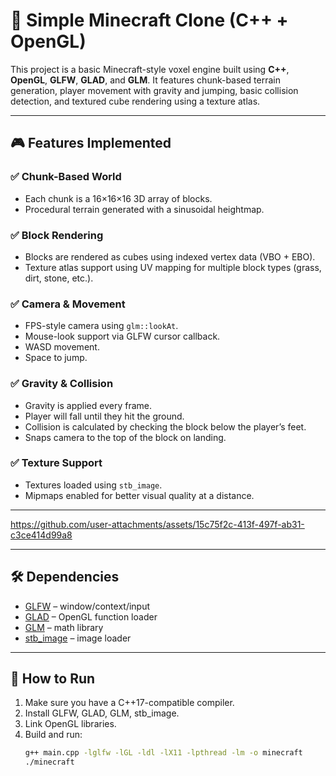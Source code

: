 # 🧱 Simple Minecraft Clone (C++ + OpenGL)

This project is a basic Minecraft-style voxel engine built using **C++**, **OpenGL**, **GLFW**, **GLAD**, and **GLM**. It features chunk-based terrain generation, player movement with gravity and jumping, basic collision detection, and textured cube rendering using a texture atlas.

---

## 🎮 Features Implemented

### ✅ Chunk-Based World
- Each chunk is a 16×16×16 3D array of blocks.
- Procedural terrain generated with a sinusoidal heightmap.

### ✅ Block Rendering
- Blocks are rendered as cubes using indexed vertex data (VBO + EBO).
- Texture atlas support using UV mapping for multiple block types (grass, dirt, stone, etc.).

### ✅ Camera & Movement
- FPS-style camera using `glm::lookAt`.
- Mouse-look support via GLFW cursor callback.
- WASD movement.
- Space to jump.

### ✅ Gravity & Collision
- Gravity is applied every frame.
- Player will fall until they hit the ground.
- Collision is calculated by checking the block below the player’s feet.
- Snaps camera to the top of the block on landing.

### ✅ Texture Support
- Textures loaded using `stb_image`.
- Mipmaps enabled for better visual quality at a distance.

---


https://github.com/user-attachments/assets/15c75f2c-413f-497f-ab31-c3ce414d99a8


---

## 🛠️ Dependencies

- [GLFW](https://www.glfw.org/) – window/context/input
- [GLAD](https://glad.dav1d.de/) – OpenGL function loader
- [GLM](https://github.com/g-truc/glm) – math library
- [stb_image](https://github.com/nothings/stb) – image loader

---

## 🚀 How to Run

1. Make sure you have a C++17-compatible compiler.
2. Install GLFW, GLAD, GLM, stb_image.
3. Link OpenGL libraries.
4. Build and run:
   ```sh
   g++ main.cpp -lglfw -lGL -ldl -lX11 -lpthread -lm -o minecraft
   ./minecraft
